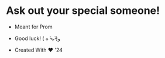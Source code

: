 # Ask out your special someone!

- Meant for Prom
  
- Good luck! ( ๑ ˃̵ᴗ˂̵)و

- Created With ❤️ '24

